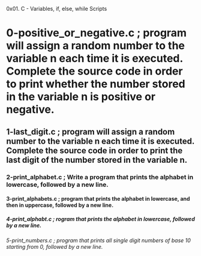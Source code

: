 0x01. C - Variables, if, else, while Scripts
# 0-positive_or_negative.c  ; program will assign a random number to the variable n each time it is executed. Complete the source code in order to print whether the number stored in the variable n is positive or negative.
## 1-last_digit.c  ; program will assign a random number to the variable n each time it is executed. Complete the source code in order to print the last digit of the number stored in the variable n.
### 2-print_alphabet.c ; Write a program that prints the alphabet in lowercase, followed by a new line.
#### 3-print_alphabets.c  ; program that prints the alphabet in lowercase, and then in uppercase, followed by a new line.
##### 4-print_alphabt.c ; rogram that prints the alphabet in lowercase, followed by a new line.
###### 5-print_numbers.c  ; program that prints all single digit numbers of base 10 starting from 0, followed by a new line.

